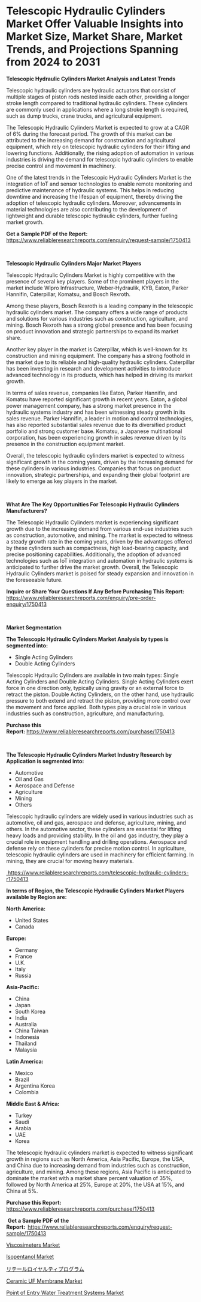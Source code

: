 <p><h1>Telescopic Hydraulic Cylinders Market Offer Valuable Insights into Market Size, Market Share, Market Trends, and Projections Spanning from 2024 to 2031</h1></p><p><strong>Telescopic Hydraulic Cylinders Market Analysis and Latest Trends</strong></p>
<p><p>Telescopic hydraulic cylinders are hydraulic actuators that consist of multiple stages of piston rods nested inside each other, providing a longer stroke length compared to traditional hydraulic cylinders. These cylinders are commonly used in applications where a long stroke length is required, such as dump trucks, crane trucks, and agricultural equipment.</p><p>The Telescopic Hydraulic Cylinders Market is expected to grow at a CAGR of 6% during the forecast period. The growth of this market can be attributed to the increasing demand for construction and agricultural equipment, which rely on telescopic hydraulic cylinders for their lifting and lowering functions. Additionally, the rising adoption of automation in various industries is driving the demand for telescopic hydraulic cylinders to enable precise control and movement in machinery.</p><p>One of the latest trends in the Telescopic Hydraulic Cylinders Market is the integration of IoT and sensor technologies to enable remote monitoring and predictive maintenance of hydraulic systems. This helps in reducing downtime and increasing the lifespan of equipment, thereby driving the adoption of telescopic hydraulic cylinders. Moreover, advancements in material technologies are also contributing to the development of lightweight and durable telescopic hydraulic cylinders, further fueling market growth.</p></p>
<p><strong>Get a Sample PDF of the Report:&nbsp;</strong> <a href="https://www.reliableresearchreports.com/enquiry/request-sample/1750413">https://www.reliableresearchreports.com/enquiry/request-sample/1750413</a></p>
<p>&nbsp;</p>
<p><strong>Telescopic Hydraulic Cylinders Major Market Players</strong></p>
<p><p>Telescopic Hydraulic Cylinders Market is highly competitive with the presence of several key players. Some of the prominent players in the market include Wipro Infrastructure, Weber-Hydraulik, KYB, Eaton, Parker Hannifin, Caterpillar, Komatsu, and Bosch Rexroth. </p><p>Among these players, Bosch Rexroth is a leading company in the telescopic hydraulic cylinders market. The company offers a wide range of products and solutions for various industries such as construction, agriculture, and mining. Bosch Rexroth has a strong global presence and has been focusing on product innovation and strategic partnerships to expand its market share. </p><p>Another key player in the market is Caterpillar, which is well-known for its construction and mining equipment. The company has a strong foothold in the market due to its reliable and high-quality hydraulic cylinders. Caterpillar has been investing in research and development activities to introduce advanced technology in its products, which has helped in driving its market growth.</p><p>In terms of sales revenue, companies like Eaton, Parker Hannifin, and Komatsu have reported significant growth in recent years. Eaton, a global power management company, has a strong market presence in the hydraulic systems industry and has been witnessing steady growth in its sales revenue. Parker Hannifin, a leader in motion and control technologies, has also reported substantial sales revenue due to its diversified product portfolio and strong customer base. Komatsu, a Japanese multinational corporation, has been experiencing growth in sales revenue driven by its presence in the construction equipment market.</p><p>Overall, the telescopic hydraulic cylinders market is expected to witness significant growth in the coming years, driven by the increasing demand for these cylinders in various industries. Companies that focus on product innovation, strategic partnerships, and expanding their global footprint are likely to emerge as key players in the market.</p></p>
<p>&nbsp;</p>
<p><strong>What Are The Key Opportunities For Telescopic Hydraulic Cylinders Manufacturers?</strong></p>
<p><p>The Telescopic Hydraulic Cylinders market is experiencing significant growth due to the increasing demand from various end-use industries such as construction, automotive, and mining. The market is expected to witness a steady growth rate in the coming years, driven by the advantages offered by these cylinders such as compactness, high load-bearing capacity, and precise positioning capabilities. Additionally, the adoption of advanced technologies such as IoT integration and automation in hydraulic systems is anticipated to further drive the market growth. Overall, the Telescopic Hydraulic Cylinders market is poised for steady expansion and innovation in the foreseeable future.</p></p>
<p><strong>Inquire or Share Your Questions If Any Before Purchasing This Report:</strong> <a href="https://www.reliableresearchreports.com/enquiry/pre-order-enquiry/1750413">https://www.reliableresearchreports.com/enquiry/pre-order-enquiry/1750413</a></p>
<p>&nbsp;</p>
<p><strong>Market Segmentation</strong></p>
<p><strong>The Telescopic Hydraulic Cylinders Market Analysis by types is segmented into:</strong></p>
<p><ul><li>Single Acting Gylinders</li><li>Double Acting Cylinders</li></ul></p>
<p><p>Telescopic Hydraulic Cylinders are available in two main types: Single Acting Cylinders and Double Acting Cylinders. Single Acting Cylinders exert force in one direction only, typically using gravity or an external force to retract the piston. Double Acting Cylinders, on the other hand, use hydraulic pressure to both extend and retract the piston, providing more control over the movement and force applied. Both types play a crucial role in various industries such as construction, agriculture, and manufacturing.</p></p>
<p><strong>Purchase this Report:&nbsp;</strong><a href="https://www.reliableresearchreports.com/purchase/1750413">https://www.reliableresearchreports.com/purchase/1750413</a></p>
<p>&nbsp;</p>
<p><strong>The Telescopic Hydraulic Cylinders Market Industry Research by Application is segmented into:</strong></p>
<p><ul><li>Automotive</li><li>Oil and Gas</li><li>Aerospace and Defense</li><li>Agriculture</li><li>Mining</li><li>Others</li></ul></p>
<p><p>Telescopic hydraulic cylinders are widely used in various industries such as automotive, oil and gas, aerospace and defense, agriculture, mining, and others. In the automotive sector, these cylinders are essential for lifting heavy loads and providing stability. In the oil and gas industry, they play a crucial role in equipment handling and drilling operations. Aerospace and defense rely on these cylinders for precise motion control. In agriculture, telescopic hydraulic cylinders are used in machinery for efficient farming. In mining, they are crucial for moving heavy materials.</p></p>
<p><a href="https://www.reliableresearchreports.com/telescopic-hydraulic-cylinders-r1750413">&nbsp;https://www.reliableresearchreports.com/telescopic-hydraulic-cylinders-r1750413</a></p>
<p><strong>In terms of Region, the Telescopic Hydraulic Cylinders Market Players available by Region are:</strong></p>
<p>
    <p> <strong> North America: </strong>
        <ul>
            <li>United States</li>
            <li>Canada</li>
        </ul>
        </p> 
    <p> <strong> Europe: </strong>
        <ul>
            <li>Germany</li>
            <li>France</li>
            <li>U.K.</li>
            <li>Italy</li>
            <li>Russia</li>
        </ul>
        </p> 
    <p> <strong> Asia-Pacific: </strong>
        <ul>
            <li>China</li>
            <li>Japan</li>
            <li>South Korea</li>
            <li>India</li>
            <li>Australia</li>
            <li>China Taiwan</li>
            <li>Indonesia</li>
            <li>Thailand</li>
            <li>Malaysia</li>
        </ul>
        </p> 
    <p> <strong> Latin America: </strong>
        <ul>
            <li>Mexico</li>
            <li>Brazil</li>
            <li>Argentina Korea</li>
            <li>Colombia</li>
        </ul>
        </p> 
    <p> <strong> Middle East & Africa: </strong>
        <ul>
            <li>Turkey</li>
            <li>Saudi</li>
            <li>Arabia</li>
            <li>UAE</li>
            <li>Korea</li>
        </ul>
    </p>
    </p>
<p><p>The telescopic hydraulic cylinders market is expected to witness significant growth in regions such as North America, Asia Pacific, Europe, the USA, and China due to increasing demand from industries such as construction, agriculture, and mining. Among these regions, Asia Pacific is anticipated to dominate the market with a market share percent valuation of 35%, followed by North America at 25%, Europe at 20%, the USA at 15%, and China at 5%.</p></p>
<p><strong>Purchase this Report: </strong><a href="https://www.reliableresearchreports.com/purchase/1750413">https://www.reliableresearchreports.com/purchase/1750413</a></p>
<p>&nbsp;<strong>Get a Sample PDF of the Report:&nbsp;&nbsp;</strong><a href="https://www.reliableresearchreports.com/enquiry/request-sample/1750413">https://www.reliableresearchreports.com/enquiry/request-sample/1750413</a></p>
<p><strong></strong></p>
<p><p><a href="https://github.com/Angelnienowdseej3e45z3p8c/Market-Research-Report-List-2/blob/main/viscosimeters-market.md">Viscosimeters Market</a></p><p><a href="https://issuu.com/reportprime-2/docs/isopentanol-market-size-2030.pptx">Isopentanol Market</a></p><p><a href="https://github.com/EstaSprer20231/Market-Research-Report-List-1/blob/main/919151831566.md">リテールロイヤルティプログラム</a></p><p><a href="https://issuu.com/reportprime-2/docs/ceramic-uf-membrane-market-size-2030.pptx">Ceramic UF Membrane Market</a></p><p><a href="https://github.com/brentleyjimmiealvaradoz4l1rea/Market-Research-Report-List-2/blob/main/point-of-entry-water-treatment-systems-market.md">Point of Entry Water Treatment Systems Market</a></p></p>